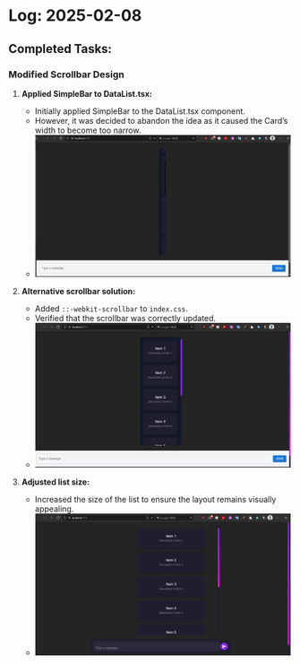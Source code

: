 # Log: 2025-02-08

## Completed Tasks:

### **Modified Scrollbar Design**

1. **Applied SimpleBar to DataList.tsx:**

   - Initially applied SimpleBar to the DataList.tsx component.
   - However, it was decided to abandon the idea as it caused the Card’s width to become too narrow.
   - ![Screenshot](../screenshots/simplebar-applied.png)

2. **Alternative scrollbar solution:**

   - Added `::-webkit-scrollbar` to `index.css`.
   - Verified that the scrollbar was correctly updated.
   - ![Screenshot](../screenshots/scrollbar-updated.png)

3. **Adjusted list size:**
   - Increased the size of the list to ensure the layout remains visually appealing.
   - ![Screenshot](../screenshots/list-size-adjusted.png)
